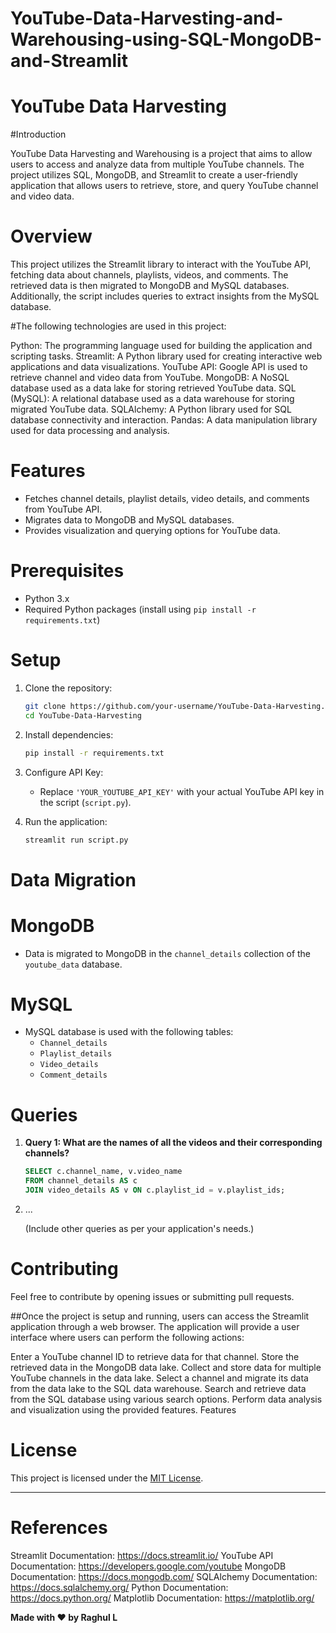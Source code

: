 # YouTube-Data-Harvesting-and-Warehousing-using-SQL-MongoDB-and-Streamlit

# YouTube Data Harvesting


#Introduction

YouTube Data Harvesting and Warehousing is a project that aims to allow users to access and analyze data from multiple YouTube channels. The project utilizes SQL, MongoDB, and Streamlit to create a user-friendly application that allows users to retrieve, store, and query YouTube channel and video data.

# Overview

This project utilizes the Streamlit library to interact with the YouTube API, fetching data about channels, playlists, videos, and comments. The retrieved data is then migrated to MongoDB and MySQL databases. Additionally, the script includes queries to extract insights from the MySQL database.

#The following technologies are used in this project:

Python: The programming language used for building the application and scripting tasks.
Streamlit: A Python library used for creating interactive web applications and data visualizations.
YouTube API: Google API is used to retrieve channel and video data from YouTube.
MongoDB: A NoSQL database used as a data lake for storing retrieved YouTube data.
SQL (MySQL): A relational database used as a data warehouse for storing migrated YouTube data.
SQLAlchemy: A Python library used for SQL database connectivity and interaction.
Pandas: A data manipulation library used for data processing and analysis.

# Features

- Fetches channel details, playlist details, video details, and comments from YouTube API.
- Migrates data to MongoDB and MySQL databases.
- Provides visualization and querying options for YouTube data.

# Prerequisites

- Python 3.x
- Required Python packages (install using `pip install -r requirements.txt`)

# Setup

1. Clone the repository:

    ```bash
    git clone https://github.com/your-username/YouTube-Data-Harvesting.git
    cd YouTube-Data-Harvesting
    ```

2. Install dependencies:

    ```bash
    pip install -r requirements.txt
    ```

3. Configure API Key:

    - Replace `'YOUR_YOUTUBE_API_KEY'` with your actual YouTube API key in the script (`script.py`).

4. Run the application:

    ```bash
    streamlit run script.py
    ```

# Data Migration

# MongoDB

- Data is migrated to MongoDB in the `channel_details` collection of the `youtube_data` database.

# MySQL

- MySQL database is used with the following tables:
    - `Channel_details`
    - `Playlist_details`
    - `Video_details`
    - `Comment_details`

# Queries

1. **Query 1: What are the names of all the videos and their corresponding channels?**

    ```sql
    SELECT c.channel_name, v.video_name
    FROM channel_details AS c
    JOIN video_details AS v ON c.playlist_id = v.playlist_ids;
    ```

2. ...

   (Include other queries as per your application's needs.)

# Contributing

Feel free to contribute by opening issues or submitting pull requests.

##Once the project is setup and running, users can access the Streamlit application through a web browser. The application will provide a user interface where users can perform the following actions:

Enter a YouTube channel ID to retrieve data for that channel.
Store the retrieved data in the MongoDB data lake.
Collect and store data for multiple YouTube channels in the data lake.
Select a channel and migrate its data from the data lake to the SQL data warehouse.
Search and retrieve data from the SQL database using various search options.
Perform data analysis and visualization using the provided features.
Features

# License

This project is licensed under the [MIT License](LICENSE).

---

 # References

Streamlit Documentation: https://docs.streamlit.io/
YouTube API Documentation: https://developers.google.com/youtube
MongoDB Documentation: https://docs.mongodb.com/
SQLAlchemy Documentation: https://docs.sqlalchemy.org/
Python Documentation: https://docs.python.org/
Matplotlib Documentation: https://matplotlib.org/

**Made with ❤️ by Raghul L**

